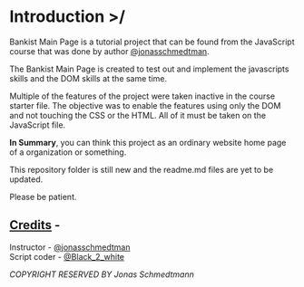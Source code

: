 # Introduction >/

Bankist Main Page is a tutorial project that can be found from the JavaScript course that was done by author [@jonasschmedtman](https://twitter.com/jonasschmedtman). 

The Bankist Main Page is created to test out and implement the javascripts skills and the DOM skills at the same time. 

Multiple of the features of the project were taken inactive in the course starter file. The objective was to enable the features using only the DOM and not touching the CSS or the HTML. All of it must be taken on the JavaScript file. 


<b>In Summary</b>, you can think this project as an ordinary website home page of a organization or something. 



This repository folder is still new and the readme.md files are yet to be updated. 

Please be patient. 



## <u>Credits</u> -

Instructor - [@jonasschmedtman](https://twitter.com/jonasschmedtman) <br>
Script coder - [@Black_2_white](https://twitter.com/Black_2_white)


_COPYRIGHT RESERVED BY Jonas Schmedtmann_
